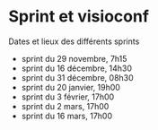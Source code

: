 # Sprint et visioconf

Dates et lieux des différents sprints 

* sprint du 29 novembre, 7h15 [](https://meet.jit.si/sprintduprojet)
* sprint du 16 décembre, 14h30 [](https://meet.jit.si/sprintduprojet)
* sprint du 31 décembre, 08h30 [](https://meet.jit.si/sprintduprojet)
* sprint du 20 janvier, 19h00 [](https://meet.jit.si/sprintduprojet)
* sprint du 3 février, 17h00 [](https://meet.jit.si/sprintduprojet)
* sprint du 2 mars, 17h00 [](https://meet.jit.si/sprintduprojet)
* sprint du 16 mars, 17h00 [](https://meet.jit.si/sprintduprojet)
